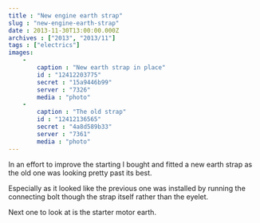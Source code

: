 ```yaml
---
title : "New engine earth strap"
slug : "new-engine-earth-strap"
date : 2013-11-30T13:00:00.000Z
archives : ["2013", "2013/11"]
tags : ["electrics"]
images:
    -
        caption : "New earth strap in place"
        id : "12412203775"
        secret : "15a9446b99"
        server : "7326"
        media : "photo"
    -
        caption : "The old strap"
        id : "12412136565"
        secret : "4a8d589b33"
        server : "7361"
        media : "photo"
---
```


In an effort to improve the starting I bought and fitted a new earth strap as the old one was looking pretty past its best.


Especially as it looked like the previous one was installed by running the connecting bolt though the strap itself rather than the eyelet.


Next one to look at is the starter motor earth.